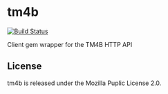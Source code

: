 tm4b
====

[![Build Status](https://api.travis-ci.org/cfabianski/tm4b.png)](https://travis-ci.org/cfabianski/tm4b)

Client gem wrapper for the TM4B HTTP API

## License

tm4b is released under the Mozilla Puplic License 2.0.
